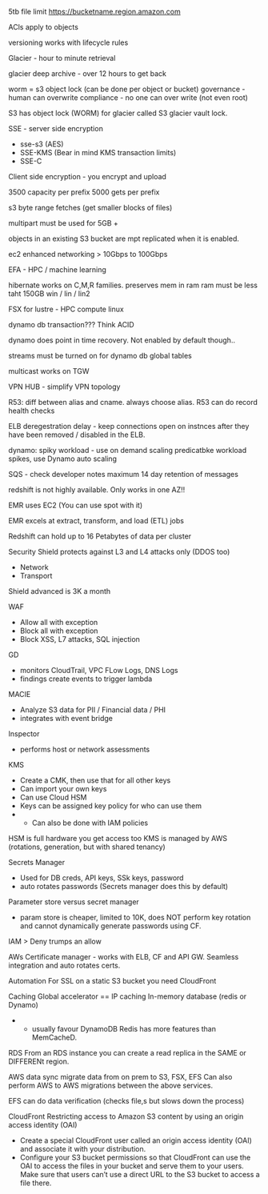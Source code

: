 5tb file limit
https://bucketname.region.amazon.com

ACls apply to objects

versioning
works with lifecycle rules

Glacier - hour to minute retrieval

glacier deep archive - over 12 hours to get back

worm = s3 object lock (can be done per object or bucket)
governance - human can overwrite
compliance - no one can over write (not even root)

S3 has object lock (WORM) for glacier called S3 glacier vault lock.

SSE - server side encryption
- sse-s3 (AES)
- SSE-KMS (Bear in mind KMS transaction limits)
- SSE-C

Client side encryption - you encrypt and upload


3500 capacity per prefix
5000 gets per prefix 

s3 byte range fetches (get smaller blocks of files)

multipart must be used for 5GB +

objects in an existing S3 bucket are mpt replicated when it is enabled.




ec2 enhanced networking > 10Gbps to 100Gbps

EFA - HPC / machine learning

hibernate works on C,M,R families.
preserves mem in ram
ram must be less taht 150GB
win / lin / lin2

FSX for lustre - HPC compute linux

dynamo db transaction??? Think ACID

dynamo does point in time recovery. Not enabled by default though..

streams must be turned on for dynamo db global tables

multicast works on TGW

VPN HUB - simplify VPN topology

R53:
diff between alias and cname. always choose alias.
R53 can do record health checks

ELB deregestration delay - keep connections open on instnces after they have been removed / disabled in the ELB.

dynamo:
spiky workload - use on demand scaling
predicatbke workload spikes, use Dynamo auto scaling

SQS - check developer notes
maximum 14 day retention of messages

redshift is not highly available. Only works in one AZ!!

EMR uses EC2 (You can use spot with it)

EMR excels at extract, transform, and load (ETL) jobs

Redshift can hold up to 16 Petabytes of data per cluster

Security
Shield protects against L3 and L4 attacks only (DDOS too)
- Network
- Transport

Shield advanced is 3K a month

WAF
- Allow all with exception
- Block all with exception
- Block XSS, L7 attacks, SQL injection

GD
- monitors CloudTrail, VPC FLow Logs, DNS Logs
- findings create events to trigger lambda

MACIE
- Analyze S3 data for PII / Financial data / PHI
- integrates with event bridge

Inspector
- performs host or network assessments

KMS
- Create a CMK, then use that for all other keys
- Can import your own keys
- Can use Cloud HSM
- Keys can be assigned key policy for who can use them
- - Can also be done with IAM policies

HSM is full hardware you get access too
KMS is managed by AWS (rotations, generation, but with shared tenancy)

Secrets Manager
- Used for DB creds, API keys, SSk keys, password
- auto rotates passwords (Secrets manager does this by default)

Parameter store versus secret manager
- param store is cheaper, limited to 10K, does NOT perform key rotation and cannot dynamically generate passwords using CF.

IAM > Deny trumps an allow

AWs Certificate manager - works with ELB, CF and API GW. Seamless integration and auto rotates certs.

Automation
For SSL on a static S3 bucket you need CloudFront

Caching
Global accelerator == IP caching
In-memory database (redis or Dynamo)
- - usually favour DynamoDB
Redis has more features than MemCacheD.

RDS
From an RDS instance you can create a read replica in the SAME or DIFFERENt region.

AWS data sync
migrate data from on prem to S3, FSX, EFS
Can also perform AWS to AWS migrations between the above services.

EFS
can do data verification (checks file,s but slows down the process)

CloudFront
Restricting access to Amazon S3 content by using an origin access identity (OAI)
- Create a special CloudFront user called an origin access identity (OAI) and associate it with your distribution.
- Configure your S3 bucket permissions so that CloudFront can use the OAI to access the files in your bucket and serve them to your users. Make sure that users can’t use a direct URL to the S3 bucket to access a file there.
